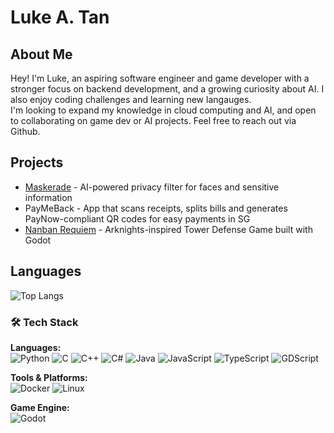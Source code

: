 # Luke A. Tan
## About Me
Hey! I'm Luke, an aspiring software engineer and game developer with a stronger focus on backend development, and a growing curiosity about AI. I also enjoy coding challenges and learning new langauges.\
I'm looking to expand my knowledge in cloud computing and AI, and open to collaborating on game dev or AI projects. Feel free to reach out via Github.

## Projects
- [Maskerade](https://github.com/lukeai-tan/maskerade) - AI-powered privacy filter for faces and sensitive information
- PayMeBack - App that scans receipts, splits bills and generates PayNow-compliant QR codes for easy payments in SG
- [Nanban Requiem](https://github.com/lukeai-tan/nanban-requiem-orbital) - Arknights-inspired Tower Defense Game built with Godot

## Languages
![Top Langs](https://github-readme-stats.vercel.app/api/top-langs/?username=lukeai-tan&layout=compact&theme=tokyonight&langs_count=10&hide=html,css,GDScript)

### 🛠 Tech Stack

**Languages:**  
![Python](https://img.shields.io/badge/-Python-3776AB?logo=python&logoColor=white)
![C](https://img.shields.io/badge/-C-00599C?logo=c&logoColor=white)
![C++](https://img.shields.io/badge/-C++-00599C?logo=c%2B%2B&logoColor=white)
![C#](https://img.shields.io/badge/-C%23-239120?logo=c-sharp&logoColor=white)
![Java](https://img.shields.io/badge/-Java-007396?logo=java&logoColor=white)
![JavaScript](https://img.shields.io/badge/-JavaScript-F7DF1E?logo=javascript&logoColor=black)
![TypeScript](https://img.shields.io/badge/-TypeScript-3178C6?logo=typescript&logoColor=white)
![GDScript](https://img.shields.io/badge/-GDScript-478CBF?logo=godot-engine&logoColor=white)

**Tools & Platforms:**  
![Docker](https://img.shields.io/badge/-Docker-2496ED?logo=docker&logoColor=white)
![Linux](https://img.shields.io/badge/-Linux-FCC624?logo=linux&logoColor=black)

**Game Engine:**  
![Godot](https://img.shields.io/badge/-Godot-478CBF?logo=godot-engine&logoColor=white)
